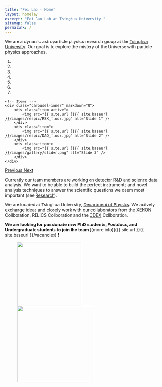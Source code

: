 ```yaml
---
title: "Fei Lab - Home"
layout: homelay
excerpt: "Fei Gao Lab at Tsinghua University."
sitemap: false
permalink: /
---
```


We are a dynamic astroparticle physics research group at the [Tsinghua University](https://www.phys.tsinghua.edu.cn/). Our goal is to explore the mistery of the Universe with particle physics approaches.


<div markdown="0" id="carousel" class="carousel slide" data-ride="carousel" data-interval="4000" data-pause="hover" >
    <!-- Menu -->
    <ol class="carousel-indicators">
        <li data-target="#carousel" data-slide-to="0" class="active"></li>
        <li data-target="#carousel" data-slide-to="1"></li>
        <li data-target="#carousel" data-slide-to="2"></li>
        <li data-target="#carousel" data-slide-to="3"></li>
        <li data-target="#carousel" data-slide-to="4"></li>
        <li data-target="#carousel" data-slide-to="5"></li>
        <li data-target="#carousel" data-slide-to="6"></li>
    </ol>

    <!-- Items -->
    <div class="carousel-inner" markdown="0">
        <div class="item active">
            <img src="{{ site.url }}{{ site.baseurl }}/images/respic/RSX_floor.jpg" alt="Slide 1" />
        </div>
        <div class="item">
            <img src="{{ site.url }}{{ site.baseurl }}/images/respic/DAQ_floor.jpg" alt="Slide 2" />
        </div>
        <div class="item">
            <img src="{{ site.url }}{{ site.baseurl }}/images/gallery/slider.png" alt="Slide 3" />
        </div>
    </div>
  <a class="left carousel-control" href="#carousel" role="button" data-slide="prev">
    <span class="glyphicon glyphicon-chevron-left" aria-hidden="true"></span>
    <span class="sr-only">Previous</span>
  </a>
  <a class="right carousel-control" href="#carousel" role="button" data-slide="next">
    <span class="glyphicon glyphicon-chevron-right" aria-hidden="true"></span>
    <span class="sr-only">Next</span>
  </a>
</div>


Currently our team members are working on detector R&D and science data analysis. We want to be able to build the perfect instruments and novel analysis techniques to answer the  scientific questions we deem most important (see [Research](research)).

We are located at Tsinghua University, [Department of Physics](https://www.phys.tsinghua.edu.cn/phyen/). We actively exchange ideas and closely work with our collaborators from the [XENON](https://xenonexperiment.org/) Collboration, RELICS Collboration and the [CDEX](http://cdex.ep.tsinghua.edu.cn/) Collboration. 

 **We are  looking for passionate new PhD students, Postdocs, and Undergraduate students to join the team** [(more info)]({{ site.url }}{{ site.baseurl }}/vacancies) **!**


<!-- We are grateful for funding from Leiden University, [NWO](www.nwo.nl) ([Vidi talent scheme](http://www.nwo.nl/en/research-and-results/programmes/Talent+Scheme) and the [Frontiers in Nanoscience program](https://www.universiteitleiden.nl/en/research/research-projects/science/frontiers-of-nanoscience-nanofront)), and from an [ERC starting grant](https://erc.europa.eu/funding/starting-grants). -->

<figure class="fourth">
  <img src="{{ site.url }}{{ site.baseurl }}/images/logopic/Logo_THU.png" style="width: 210px">
  <img src="{{ site.url }}{{ site.baseurl }}/images/logopic/Logo_Phy.png" style="width: 250px">
  <!-- <img src="{{ site.url }}{{ site.baseurl }}/images/logopic/Logo_Phy40.png" style="width: 180px"> -->
</figure>
